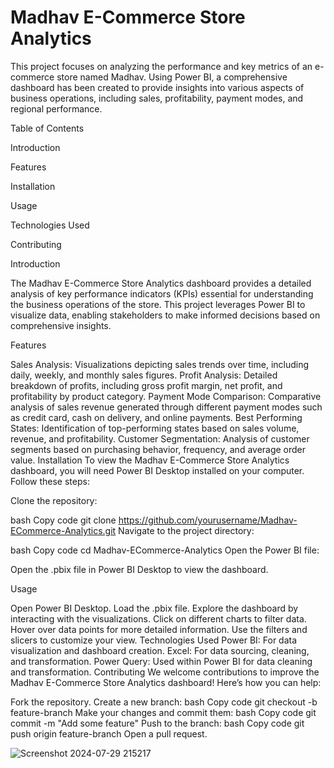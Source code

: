 # Madhav E-Commerce Store Analytics
This project focuses on analyzing the performance and key metrics of an e-commerce store named Madhav. Using Power BI, a comprehensive dashboard has been created to provide insights into various aspects of business operations, including sales, profitability, payment modes, and regional performance.

Table of Contents


Introduction


Features


Installation


Usage


Technologies Used


Contributing


Introduction


The Madhav E-Commerce Store Analytics dashboard provides a detailed analysis of key performance indicators (KPIs) essential for understanding the business operations of the store. This project leverages Power BI to visualize data, enabling stakeholders to make informed decisions based on comprehensive insights.

Features


Sales Analysis: Visualizations depicting sales trends over time, including daily, weekly, and monthly sales figures.
Profit Analysis: Detailed breakdown of profits, including gross profit margin, net profit, and profitability by product category.
Payment Mode Comparison: Comparative analysis of sales revenue generated through different payment modes such as credit card, cash on delivery, and online payments.
Best Performing States: Identification of top-performing states based on sales volume, revenue, and profitability.
Customer Segmentation: Analysis of customer segments based on purchasing behavior, frequency, and average order value.
Installation
To view the Madhav E-Commerce Store Analytics dashboard, you will need Power BI Desktop installed on your computer. Follow these steps:

Clone the repository:



bash
Copy code
git clone https://github.com/yourusername/Madhav-ECommerce-Analytics.git
Navigate to the project directory:

bash
Copy code
cd Madhav-ECommerce-Analytics
Open the Power BI file:

Open the .pbix file in Power BI Desktop to view the dashboard.


Usage


Open Power BI Desktop.
Load the .pbix file.
Explore the dashboard by interacting with the visualizations.
Click on different charts to filter data.
Hover over data points for more detailed information.
Use the filters and slicers to customize your view.
Technologies Used
Power BI: For data visualization and dashboard creation.
Excel: For data sourcing, cleaning, and transformation.
Power Query: Used within Power BI for data cleaning and transformation.
Contributing
We welcome contributions to improve the Madhav E-Commerce Store Analytics dashboard! Here’s how you can help:

Fork the repository.
Create a new branch:
bash
Copy code
git checkout -b feature-branch
Make your changes and commit them:
bash
Copy code
git commit -m "Add some feature"
Push to the branch:
bash
Copy code
git push origin feature-branch
Open a pull request.





   ![Screenshot 2024-07-29 215217](https://github.com/user-attachments/assets/11f5c9da-bdae-493a-bcf4-cdfb99df2c71)


